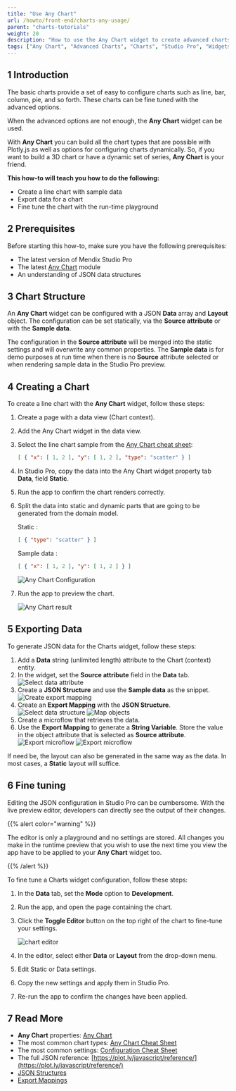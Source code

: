 ```yaml
---
title: "Use Any Chart"
url: /howto/front-end/charts-any-usage/
parent: "charts-tutorials"
weight: 20
description: "How to use the Any Chart widget to create advanced charts"
tags: ["Any Chart", "Advanced Charts", "Charts", "Studio Pro", "Widgets"]
---
```


## 1 Introduction

The basic charts provide a set of easy to configure charts such as line, bar, column, pie, and so forth. These charts can be fine tuned with the advanced options.

When the advanced options are not enough, the **Any Chart** widget can be used.

With **Any Chart** you can build all the chart types that are possible with Plotly.js as well as options for configuring charts dynamically. So, if you want to build a 3D chart or have a dynamic set of series, **Any Chart** is your friend.

**This how-to will teach you how to do the following:**

* Create a line chart with sample data
* Export data for a chart
* Fine tune the chart with the run-time playground

## 2 Prerequisites

Before starting this how-to, make sure you have the following prerequisites:

* The latest version of Mendix Studio Pro
* The latest [Any Chart](/appstore/modules/any-chart/) module
* An understanding of JSON data structures

## 3 Chart Structure

An **Any Chart** widget can be configured with a JSON **Data** array and **Layout** object. The configuration can be set statically, via the **Source attribute** or with the **Sample data**.

The configuration in the **Source attribute** will be merged into the static settings and will overwrite any common properties. The **Sample data** is for demo purposes at run time when there is no **Source** attribute selected or when rendering sample data in the Studio Pro preview.

## 4 Creating a Chart

To create a line chart with the **Any Chart** widget, follow these steps:

1. Create a page with a data view (Chart context).
2. Add the Any Chart widget in the data view.
3. Select the line chart sample from the [Any Chart cheat sheet](/refguide/charts-any-cheat-sheet/#line-chart):

    ```json
    [ { "x": [ 1, 2 ], "y": [ 1, 2 ], "type": "scatter" } ]
    ```

4. In Studio Pro, copy the data into the Any Chart widget property tab **Data**, field **Static**.
5. Run the app to confirm the chart renders correctly.
6. Split the data into static and dynamic parts that are going to be generated from the domain model.

    Static :  

    ```json
    [ { "type": "scatter" } ]
    ```

    Sample data :  

    ```json
    [ { "x": [ 1, 2 ], "y": [ 1, 2 ] } ]
    ```

    ![Any Chart Configuration](/attachments/howto/front-end/charts-tutorials/charts-any-usage/any-chart-configuration.png)

7. Run the app to preview the chart.

    ![Any Chart result](/attachments/howto/front-end/charts-tutorials/charts-any-usage/charts-any-sample.png)

## 5 Exporting Data

To generate JSON data for the Charts widget, follow these steps:

1. Add a **Data** string (unlimited length) attribute to the Chart (context) entity.
2. In the widget, set the **Source attribute** field in the **Data** tab.
    ![Select data attribute](/attachments/howto/front-end/charts-tutorials/charts-any-usage/any-chart-configuration-attribute.png)
3. Create a **JSON Structure** and use the **Sample data** as the snippet.
    ![Create export mapping](/attachments/howto/front-end/charts-tutorials/charts-any-usage/any-chart-json-structure-line-chart-data.png)
4. Create an **Export Mapping** with the **JSON Structure**.
    ![Select data structure](/attachments/howto/front-end/charts-tutorials/charts-any-usage/any-chart-line-chart-export-mapping-select.png)
    ![Map objects](/attachments/howto/front-end/charts-tutorials/charts-any-usage/any-chart-line-chart-export-mapping.png)
5. Create a microflow that retrieves the data.
6. Use the **Export Mapping** to generate a **String Variable**. Store the value in the object attribute that is selected as **Source attribute**.
    ![Export microflow](/attachments/howto/front-end/charts-tutorials/charts-any-usage/any-chart-export-microflow.png)
    ![Export microflow](/attachments/howto/front-end/charts-tutorials/charts-any-usage/any-chart-export-microflow-structure.png)

If need be, the layout can also be generated in the same way as the data. In most cases, a **Static** layout will suffice.

## 6 Fine tuning

Editing the JSON configuration in Studio Pro can be cumbersome. With the live preview editor, developers can directly see the output of their changes. 

{{% alert color="warning" %}}

The editor is only a playground and no settings are stored. All changes you make in the runtime preview that you wish to use the next time you view the app have to be applied to your **Any Chart** widget too.

{{% /alert %}}

To fine tune a Charts widget configuration, follow these steps:

1. In the **Data** tab, set the **Mode** option to **Development**.
2. Run the app, and open the page containing the chart.
3. Click the **Toggle Editor** button on the top right of the chart to fine-tune your settings.

    ![chart editor](/attachments/howto/front-end/charts-tutorials/charts-advanced-tuning/charts-toggle-editor-open.png)

4. In the editor, select either **Data** or **Layout** from the drop-down menu.
5. Edit Static or Data settings.
6. Copy the new settings and apply them in Studio Pro.
7. Re-run the app to confirm the changes have been applied.

## 7 Read More

* **Any Chart** properties: [Any Chart](/refguide/charts-any-configuration/)
* The most common chart types:  [Any Chart Cheat Sheet](/refguide/charts-any-cheat-sheet/)
* The most common settings: [Configuration Cheat Sheet](/refguide/charts-advanced-cheat-sheet/)
* The full JSON reference: [https://plot.ly/javascript/reference/](https://plot.ly/javascript/reference/)
* [JSON Structures](/refguide/json-structures/)
* [Export Mappings](/refguide/export-mappings/)  
